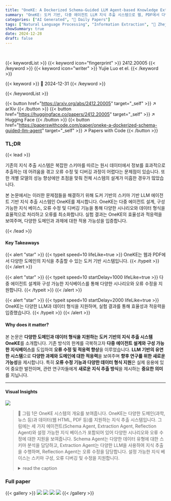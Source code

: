 ```yaml
---
title: "OneKE: A Dockerized Schema-Guided LLM Agent-based Knowledge Extraction System"
summary: "OneKE: 도커 기반, 다중 에이전트 LLM 지식 추출 시스템으로 웹, PDF에서 다양한 도메인 지식 추출 가능"
categories: ["AI Generated", "🤗 Daily Papers"]
tags: ["Natural Language Processing", "Information Extraction", "🏢 Zhejiang University",]
showSummary: true
date: 2024-12-28
draft: false
---
```


<br>

{{< keywordList >}}
{{< keyword icon="fingerprint" >}} 2412.20005 {{< /keyword >}}
{{< keyword icon="writer" >}} Yujie Luo et el. {{< /keyword >}}
 
{{< keyword >}} 🤗 2024-12-31 {{< /keyword >}}
 
{{< /keywordList >}}

{{< button href="https://arxiv.org/abs/2412.20005" target="_self" >}}
↗ arXiv
{{< /button >}}
{{< button href="https://huggingface.co/papers/2412.20005" target="_self" >}}
↗ Hugging Face
{{< /button >}}
{{< button href="https://paperswithcode.com/paper/oneke-a-dockerized-schema-guided-llm-agent" target="_self" >}}
↗ Papers with Code
{{< /button >}}




### TL;DR


{{< lead >}}

기존의 지식 추출 시스템은 복잡한 스키마를 따르는 원시 데이터에서 정보를 효과적으로 추출하는 데 어려움을 겪고 오류 수정 및 디버깅 과정이 어렵다는 문제점이 있습니다. 또한 개별 모델의 성능 향상에만 초점을 맞춰 전체 시스템의 설계가 미흡한 경우가 많았습니다. 

본 논문에서는 이러한 문제점들을 해결하기 위해 도커 기반의 스키마 기반 LLM 에이전트 기반 지식 추출 시스템인 OneKE를 제시합니다. OneKE는 다중 에이전트 설계, 구성 가능한 지식 베이스, 오류 수정 및 디버깅 기능을 통해 다양한 시나리오와 데이터 형식을 효율적으로 처리하고 오류를 최소화합니다. 실험 결과는 OneKE의 효율성과 적응력을 보여주며, 다양한 도메인과 과제에 대한 적용 가능성을 입증합니다.

{{< /lead >}}


#### Key Takeaways

{{< alert "star" >}}
{{< typeit speed=10 lifeLike=true >}} OneKE는 웹과 PDF에서 다양한 도메인의 지식을 추출할 수 있는 도커 기반 시스템입니다. {{< /typeit >}}
{{< /alert >}}

{{< alert "star" >}}
{{< typeit speed=10 startDelay=1000 lifeLike=true >}} 다중 에이전트 설계와 구성 가능한 지식베이스를 통해 다양한 시나리오와 오류 수정을 지원합니다. {{< /typeit >}}
{{< /alert >}}

{{< alert "star" >}}
{{< typeit speed=10 startDelay=2000 lifeLike=true >}} OneKE는 다양한 LLM과 데이터 형식을 지원하며, 실험 결과를 통해 효율성과 적응력을 입증했습니다. {{< /typeit >}}
{{< /alert >}}

#### Why does it matter?
본 논문은 **다양한 도메인과 데이터 형식을 지원하는 도커 기반의 지식 추출 시스템 OneKE**를 소개합니다.  기존 방식의 한계를 극복하고자 **다중 에이전트 설계와 구성 가능한 지식베이스**를 도입하여 **오류 수정 및 적응력 향상**을 이루었습니다.  **LLM 기반의 유연한 시스템**으로 **다양한 과제와 도메인에 대한 적응력**을 보여주며 **향후 연구를 위한 새로운 가능성**을 제시합니다.  특히 **오류 수정 기능과 다양한 데이터 형식 지원**은 실제 응용에 있어 중요한 발전이며, 관련 연구자들에게 **새로운 지식 추출 방식**을 제시하는 **중요한 의미**를 지닙니다.

------
#### Visual Insights



![](https://arxiv.org/html/2412.20005/x1.png)

> 🔼 그림 1은 OneKE 시스템의 개요를 보여줍니다. OneKE는 다양한 도메인(과학, 뉴스 등)과 데이터(웹 HTML, PDF 등)를 지원하는 지식 추출 시스템입니다. 그림에는 세 가지 에이전트(Schema Agent, Extraction Agent, Reflection Agent)와 설정 가능한 지식 베이스가 포함되어 있어 다양한 시나리오와 오류 수정에 대한 지원을 보여줍니다.  Schema Agent는 다양한 데이터 유형에 대한 스키마 분석을 담당하고, Extraction Agent는 다양한 LLM을 사용하여 지식 추출을 수행하며, Reflection Agent는 오류 수정을 담당합니다. 설정 가능한 지식 베이스는 스키마 구성, 오류 디버깅 및 수정을 지원합니다.
> <details>
> <summary>read the caption</summary>
> Figure 1. The overview of the OneKE system, supporting various domains (science, news, etc.) and data (Web HTML, PDF, etc.).
> </details>







### Full paper

{{< gallery >}}
<img src="paper_images/1.png" class="grid-w50 md:grid-w33 xl:grid-w25" />
<img src="paper_images/2.png" class="grid-w50 md:grid-w33 xl:grid-w25" />
<img src="paper_images/3.png" class="grid-w50 md:grid-w33 xl:grid-w25" />
<img src="paper_images/4.png" class="grid-w50 md:grid-w33 xl:grid-w25" />
{{< /gallery >}}
